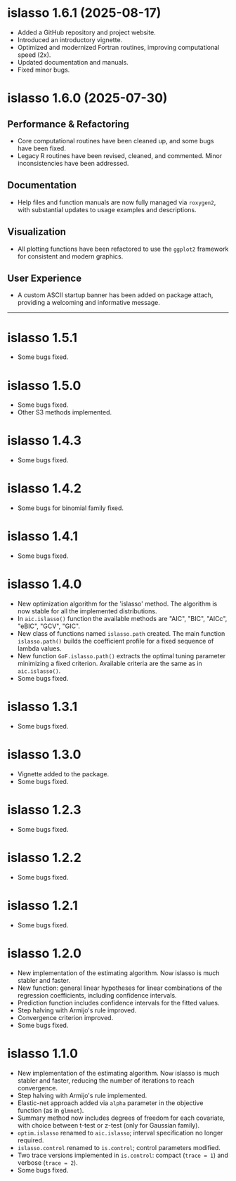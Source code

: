 # islasso 1.6.1 (2025-08-17)

- Added a GitHub repository and project website.
- Introduced an introductory vignette.
- Optimized and modernized Fortran routines, improving computational speed (2x).
- Updated documentation and manuals.
- Fixed minor bugs.

# islasso 1.6.0 (2025-07-30)

## Performance & Refactoring
- Core computational routines have been cleaned up, and some bugs have been fixed.
- Legacy R routines have been revised, cleaned, and commented. Minor inconsistencies have been addressed.

## Documentation
- Help files and function manuals are now fully managed via `roxygen2`, with substantial updates to usage examples and descriptions.

## Visualization
- All plotting functions have been refactored to use the `ggplot2` framework for consistent and modern graphics.

## User Experience
- A custom ASCII startup banner has been added on package attach, providing a welcoming and informative message.

---

# islasso 1.5.1

- Some bugs fixed.

# islasso 1.5.0

- Some bugs fixed.
- Other S3 methods implemented.

# islasso 1.4.3

- Some bugs fixed.

# islasso 1.4.2

- Some bugs for binomial family fixed.

# islasso 1.4.1

- Some bugs fixed.

# islasso 1.4.0

- New optimization algorithm for the 'islasso' method. The algorithm is now stable for all the implemented distributions.
- In `aic.islasso()` function the available methods are "AIC", "BIC", "AICc", "eBIC", "GCV", "GIC".
- New class of functions named `islasso.path` created. The main function `islasso.path()` builds the coefficient profile for a fixed sequence of lambda values.
- New function `GoF.islasso.path()` extracts the optimal tuning parameter minimizing a fixed criterion. Available criteria are the same as in `aic.islasso()`.
- Some bugs fixed.

# islasso 1.3.1

- Some bugs fixed.

# islasso 1.3.0

- Vignette added to the package.
- Some bugs fixed.

# islasso 1.2.3

- Some bugs fixed.

# islasso 1.2.2

- Some bugs fixed.

# islasso 1.2.1

- Some bugs fixed.

# islasso 1.2.0

- New implementation of the estimating algorithm. Now islasso is much stabler and faster.
- New function: general linear hypotheses for linear combinations of the regression coefficients, including confidence intervals.
- Prediction function includes confidence intervals for the fitted values.
- Step halving with Armijo's rule improved.
- Convergence criterion improved.
- Some bugs fixed.

# islasso 1.1.0

- New implementation of the estimating algorithm. Now islasso is much stabler and faster, reducing the number of iterations to reach convergence.
- Step halving with Armijo's rule implemented.
- Elastic-net approach added via `alpha` parameter in the objective function (as in `glmnet`).
- Summary method now includes degrees of freedom for each covariate, with choice between t-test or z-test (only for Gaussian family).
- `optim.islasso` renamed to `aic.islasso`; interval specification no longer required.
- `islasso.control` renamed to `is.control`; control parameters modified.
- Two trace versions implemented in `is.control`: compact (`trace = 1`) and verbose (`trace = 2`).
- Some bugs fixed.
